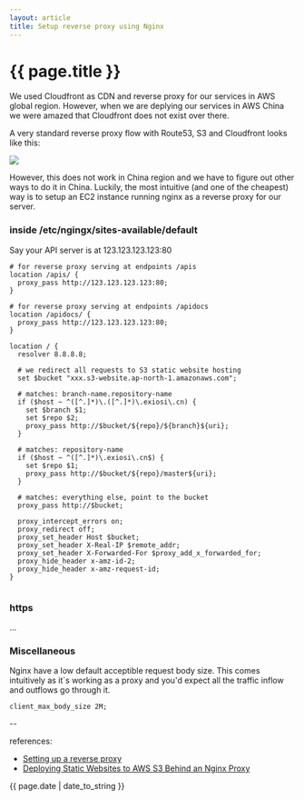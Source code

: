 ```yaml
---
layout: article
title: Setup reverse proxy using Nginx
---
```

# {{ page.title }}

We used Cloudfront as CDN and reverse proxy for our services in AWS global region. However, when we are deplying our services in AWS China we were amazed that Cloudfront does not exist over there.

A very standard reverse proxy flow with Route53, S3 and Cloudfront looks like this:

![](https://assets-cdn.github.com/images/modules/logos_page/Octocat.png)

However, this does not work in China region and we have to figure out other ways to do it in China. Luckily, the most intuitive (and one of the cheapest) way is to setup an EC2 instance running nginx as a reverse proxy for our server.

### inside /etc/ngingx/sites-available/default

Say your API server is at 123.123.123.123:80

```
# for reverse proxy serving at endpoints /apis
location /apis/ {
  proxy_pass http://123.123.123.123:80;
}

# for reverse proxy serving at endpoints /apidocs
location /apidocs/ {
  proxy_pass http://123.123.123.123:80;
}

location / {
  resolver 8.8.8.8;

  # we redirect all requests to S3 static website hosting
  set $bucket "xxx.s3-website.ap-north-1.amazonaws.com";

  # matches: branch-name.repository-name
  if ($host ~ ^([^.]*)\.([^.]*)\.exiosi\.cn) {
    set $branch $1;
    set $repo $2;
    proxy_pass http://$bucket/${repo}/${branch}${uri};
  }

  # matches: repository-name
  if ($host ~ ^([^.]*)\.exiosi\.cn$) {
    set $repo $1;
    proxy_pass http://$bucket/${repo}/master${uri};
  }

  # matches: everything else, point to the bucket
  proxy_pass http://$bucket;

  proxy_intercept_errors on;
  proxy_redirect off;
  proxy_set_header Host $bucket;
  proxy_set_header X-Real-IP $remote_addr;
  proxy_set_header X-Forwarded-For $proxy_add_x_forwarded_for;
  proxy_hide_header x-amz-id-2;
  proxy_hide_header x-amz-request-id;
}


```

### https

...

### Miscellaneous

Nginx have a low default acceptible request body size. This comes intuitively as it`s working as a proxy and you'd expect all the traffic inflow and outflows go through it.

```
client_max_body_size 2M;
```

--

references:

* [Setting up a reverse proxy](https://singlebeep.com)
* [Deploying Static Websites to AWS S3 Behind an Nginx Proxy](http://cognition.happycog.com/article/deploying-static-websites-to-aws-s3-behind-an-nginx-proxy)

{{ page.date | date_to_string }}
